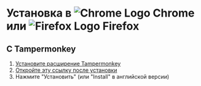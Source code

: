 # Установка в ![Chrome Logo][chrome_logo] Chrome или ![Firefox Logo][firefox_logo] Firefox

## С Tampermonkey

1. [Установите расширение Tampermonkey][tampermonkey_link]
2. [Откройте эту ссылку после установки][script_link]
3. Нажмите "Установить" (или "Install" в английской версии)

[tampermonkey_link]: https://tampermonkey.net/
[script_link]: https://github.com/DaFri-Nochiterov/twitch-legacychat/raw/master/twitch-legacychat.user.js
[firefox_logo]: https://i.imgur.com/jTB3UGY.png
[chrome_logo]: https://www.chromium.org/_/rsrc/1438811752264/chromium-projects/logo_chrome_color_1x_web_32dp.png